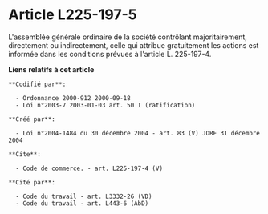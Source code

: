# Article L225-197-5

L'assemblée générale ordinaire de la société contrôlant majoritairement, directement ou indirectement, celle qui attribue
gratuitement les actions est informée dans les conditions prévues à l'article L. 225-197-4.

**Liens relatifs à cet article**

	**Codifié par**:

	  - Ordonnance 2000-912 2000-09-18
	  - Loi n°2003-7 2003-01-03 art. 50 I (ratification)

	**Créé par**:

	  - Loi n°2004-1484 du 30 décembre 2004 - art. 83 (V) JORF 31 décembre 2004

	**Cite**:

	  - Code de commerce. - art. L225-197-4 (V)

	**Cité par**:

	  - Code du travail - art. L3332-26 (VD)
	  - Code du travail - art. L443-6 (AbD)
